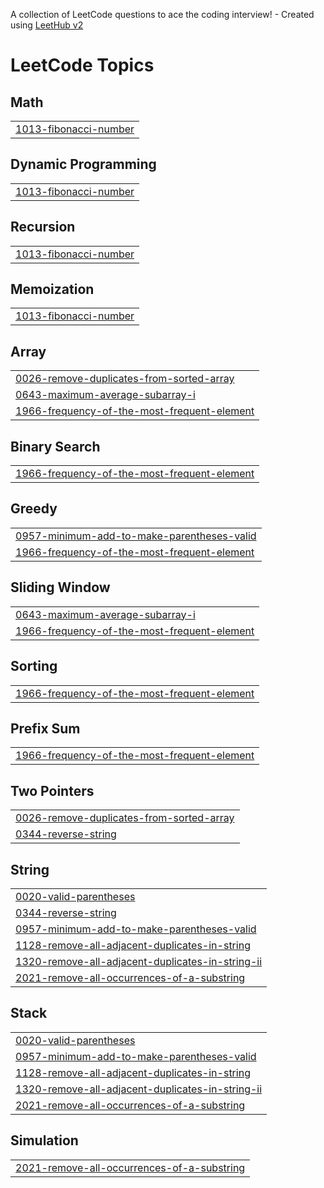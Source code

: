 A collection of LeetCode questions to ace the coding interview! - Created using [LeetHub v2](https://github.com/arunbhardwaj/LeetHub-2.0)
<!---LeetCode Topics Start-->
# LeetCode Topics
## Math
|  |
| ------- |
| [1013-fibonacci-number](https://github.com/saurabhkmrss585/-30DaysCodingChallenge/tree/master/1013-fibonacci-number) |
## Dynamic Programming
|  |
| ------- |
| [1013-fibonacci-number](https://github.com/saurabhkmrss585/-30DaysCodingChallenge/tree/master/1013-fibonacci-number) |
## Recursion
|  |
| ------- |
| [1013-fibonacci-number](https://github.com/saurabhkmrss585/-30DaysCodingChallenge/tree/master/1013-fibonacci-number) |
## Memoization
|  |
| ------- |
| [1013-fibonacci-number](https://github.com/saurabhkmrss585/-30DaysCodingChallenge/tree/master/1013-fibonacci-number) |
## Array
|  |
| ------- |
| [0026-remove-duplicates-from-sorted-array](https://github.com/saurabhkmrss585/-30DaysCodingChallenge/tree/master/0026-remove-duplicates-from-sorted-array) |
| [0643-maximum-average-subarray-i](https://github.com/saurabhkmrss585/-30DaysCodingChallenge/tree/master/0643-maximum-average-subarray-i) |
| [1966-frequency-of-the-most-frequent-element](https://github.com/saurabhkmrss585/-30DaysCodingChallenge/tree/master/1966-frequency-of-the-most-frequent-element) |
## Binary Search
|  |
| ------- |
| [1966-frequency-of-the-most-frequent-element](https://github.com/saurabhkmrss585/-30DaysCodingChallenge/tree/master/1966-frequency-of-the-most-frequent-element) |
## Greedy
|  |
| ------- |
| [0957-minimum-add-to-make-parentheses-valid](https://github.com/saurabhkmrss585/-30DaysCodingChallenge/tree/master/0957-minimum-add-to-make-parentheses-valid) |
| [1966-frequency-of-the-most-frequent-element](https://github.com/saurabhkmrss585/-30DaysCodingChallenge/tree/master/1966-frequency-of-the-most-frequent-element) |
## Sliding Window
|  |
| ------- |
| [0643-maximum-average-subarray-i](https://github.com/saurabhkmrss585/-30DaysCodingChallenge/tree/master/0643-maximum-average-subarray-i) |
| [1966-frequency-of-the-most-frequent-element](https://github.com/saurabhkmrss585/-30DaysCodingChallenge/tree/master/1966-frequency-of-the-most-frequent-element) |
## Sorting
|  |
| ------- |
| [1966-frequency-of-the-most-frequent-element](https://github.com/saurabhkmrss585/-30DaysCodingChallenge/tree/master/1966-frequency-of-the-most-frequent-element) |
## Prefix Sum
|  |
| ------- |
| [1966-frequency-of-the-most-frequent-element](https://github.com/saurabhkmrss585/-30DaysCodingChallenge/tree/master/1966-frequency-of-the-most-frequent-element) |
## Two Pointers
|  |
| ------- |
| [0026-remove-duplicates-from-sorted-array](https://github.com/saurabhkmrss585/-30DaysCodingChallenge/tree/master/0026-remove-duplicates-from-sorted-array) |
| [0344-reverse-string](https://github.com/saurabhkmrss585/-30DaysCodingChallenge/tree/master/0344-reverse-string) |
## String
|  |
| ------- |
| [0020-valid-parentheses](https://github.com/saurabhkmrss585/-30DaysCodingChallenge/tree/master/0020-valid-parentheses) |
| [0344-reverse-string](https://github.com/saurabhkmrss585/-30DaysCodingChallenge/tree/master/0344-reverse-string) |
| [0957-minimum-add-to-make-parentheses-valid](https://github.com/saurabhkmrss585/-30DaysCodingChallenge/tree/master/0957-minimum-add-to-make-parentheses-valid) |
| [1128-remove-all-adjacent-duplicates-in-string](https://github.com/saurabhkmrss585/-30DaysCodingChallenge/tree/master/1128-remove-all-adjacent-duplicates-in-string) |
| [1320-remove-all-adjacent-duplicates-in-string-ii](https://github.com/saurabhkmrss585/-30DaysCodingChallenge/tree/master/1320-remove-all-adjacent-duplicates-in-string-ii) |
| [2021-remove-all-occurrences-of-a-substring](https://github.com/saurabhkmrss585/-30DaysCodingChallenge/tree/master/2021-remove-all-occurrences-of-a-substring) |
## Stack
|  |
| ------- |
| [0020-valid-parentheses](https://github.com/saurabhkmrss585/-30DaysCodingChallenge/tree/master/0020-valid-parentheses) |
| [0957-minimum-add-to-make-parentheses-valid](https://github.com/saurabhkmrss585/-30DaysCodingChallenge/tree/master/0957-minimum-add-to-make-parentheses-valid) |
| [1128-remove-all-adjacent-duplicates-in-string](https://github.com/saurabhkmrss585/-30DaysCodingChallenge/tree/master/1128-remove-all-adjacent-duplicates-in-string) |
| [1320-remove-all-adjacent-duplicates-in-string-ii](https://github.com/saurabhkmrss585/-30DaysCodingChallenge/tree/master/1320-remove-all-adjacent-duplicates-in-string-ii) |
| [2021-remove-all-occurrences-of-a-substring](https://github.com/saurabhkmrss585/-30DaysCodingChallenge/tree/master/2021-remove-all-occurrences-of-a-substring) |
## Simulation
|  |
| ------- |
| [2021-remove-all-occurrences-of-a-substring](https://github.com/saurabhkmrss585/-30DaysCodingChallenge/tree/master/2021-remove-all-occurrences-of-a-substring) |
<!---LeetCode Topics End-->